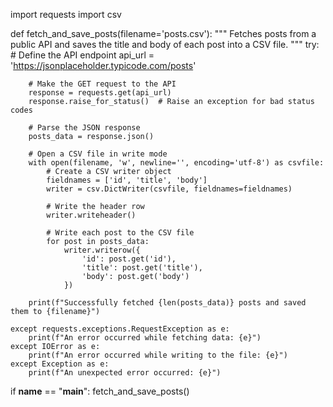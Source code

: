 import requests
import csv

def fetch_and_save_posts(filename='posts.csv'):
    """
    Fetches posts from a public API and saves the title and body
    of each post into a CSV file.
    """
    try:
        # Define the API endpoint
        api_url = 'https://jsonplaceholder.typicode.com/posts'
        
        # Make the GET request to the API
        response = requests.get(api_url)
        response.raise_for_status()  # Raise an exception for bad status codes
        
        # Parse the JSON response
        posts_data = response.json()
        
        # Open a CSV file in write mode
        with open(filename, 'w', newline='', encoding='utf-8') as csvfile:
            # Create a CSV writer object
            fieldnames = ['id', 'title', 'body']
            writer = csv.DictWriter(csvfile, fieldnames=fieldnames)
            
            # Write the header row
            writer.writeheader()
            
            # Write each post to the CSV file
            for post in posts_data:
                writer.writerow({
                    'id': post.get('id'),
                    'title': post.get('title'),
                    'body': post.get('body')
                })
        
        print(f"Successfully fetched {len(posts_data)} posts and saved them to {filename}")

    except requests.exceptions.RequestException as e:
        print(f"An error occurred while fetching data: {e}")
    except IOError as e:
        print(f"An error occurred while writing to the file: {e}")
    except Exception as e:
        print(f"An unexpected error occurred: {e}")

if __name__ == "__main__":
    fetch_and_save_posts()
